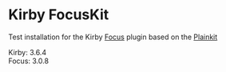 # Kirby FocusKit

Test installation for the Kirby [Focus](https://github.com/flokosiol/kirby-focus) plugin based on the [Plainkit](https://github.com/getkirby/plainkit)

Kirby: 3.6.4  
Focus: 3.0.8
